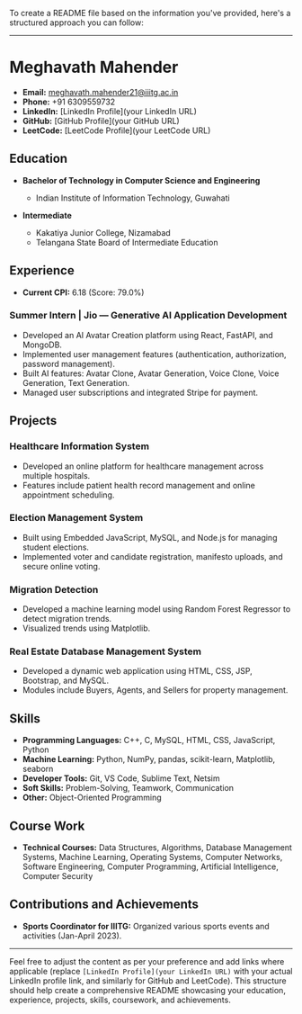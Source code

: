 To create a README file based on the information you've provided, here's a structured approach you can follow:

---

# Meghavath Mahender

- **Email:** meghavath.mahender21@iiitg.ac.in
- **Phone:** +91 6309559732
- **LinkedIn:** [LinkedIn Profile](your LinkedIn URL)
- **GitHub:** [GitHub Profile](your GitHub URL)
- **LeetCode:** [LeetCode Profile](your LeetCode URL)

## Education

- **Bachelor of Technology in Computer Science and Engineering**
  - Indian Institute of Information Technology, Guwahati

- **Intermediate**
  - Kakatiya Junior College, Nizamabad
  - Telangana State Board of Intermediate Education

## Experience

- **Current CPI:** 6.18 (Score: 79.0%)

### Summer Intern | Jio — Generative AI Application Development
- Developed an AI Avatar Creation platform using React, FastAPI, and MongoDB.
- Implemented user management features (authentication, authorization, password management).
- Built AI features: Avatar Clone, Avatar Generation, Voice Clone, Voice Generation, Text Generation.
- Managed user subscriptions and integrated Stripe for payment.

## Projects

### Healthcare Information System
- Developed an online platform for healthcare management across multiple hospitals.
- Features include patient health record management and online appointment scheduling.

### Election Management System
- Built using Embedded JavaScript, MySQL, and Node.js for managing student elections.
- Implemented voter and candidate registration, manifesto uploads, and secure online voting.

### Migration Detection
- Developed a machine learning model using Random Forest Regressor to detect migration trends.
- Visualized trends using Matplotlib.

### Real Estate Database Management System
- Developed a dynamic web application using HTML, CSS, JSP, Bootstrap, and MySQL.
- Modules include Buyers, Agents, and Sellers for property management.

## Skills

- **Programming Languages:** C++, C, MySQL, HTML, CSS, JavaScript, Python
- **Machine Learning:** Python, NumPy, pandas, scikit-learn, Matplotlib, seaborn
- **Developer Tools:** Git, VS Code, Sublime Text, Netsim
- **Soft Skills:** Problem-Solving, Teamwork, Communication
- **Other:** Object-Oriented Programming

## Course Work

- **Technical Courses:** Data Structures, Algorithms, Database Management Systems, Machine Learning, Operating Systems, Computer Networks, Software Engineering, Computer Programming, Artificial Intelligence, Computer Security

## Contributions and Achievements

- **Sports Coordinator for IIITG:** Organized various sports events and activities (Jan-April 2023).

---

Feel free to adjust the content as per your preference and add links where applicable (replace `[LinkedIn Profile](your LinkedIn URL)` with your actual LinkedIn profile link, and similarly for GitHub and LeetCode). This structure should help create a comprehensive README showcasing your education, experience, projects, skills, coursework, and achievements.
